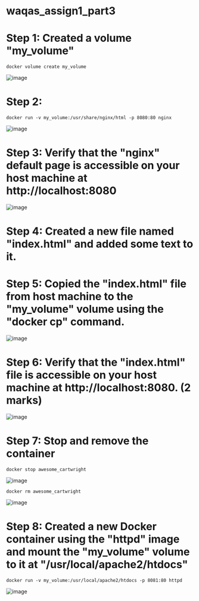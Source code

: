# waqas_assign1_part3
# Step 1: Created a volume "my_volume"
```
docker volume create my_volume
```
![image](https://github.com/mwaqaskh/waqas_assign1_part3/assets/39801941/3b69ac48-0af4-416c-8b01-a3df4fdaa767)

# Step 2:
```
docker run -v my_volume:/usr/share/nginx/html -p 8080:80 nginx
```

![image](https://github.com/mwaqaskh/waqas_assign1_part3/assets/39801941/1ebdc36f-9812-47b1-bb58-8ee46d528ab9)

# Step 3: Verify that the "nginx" default page is accessible on your host machine at http://localhost:8080

![image](https://github.com/mwaqaskh/waqas_assign1_part3/assets/39801941/10370b23-fcc6-403b-8f93-57cbddd35079)


# Step 4: Created a new file named "index.html" and added some text to it.

# Step 5: Copied the "index.html" file from host machine to the "my_volume" volume using the "docker cp" command.

![image](https://github.com/mwaqaskh/waqas_assign1_part3/assets/39801941/bf40faf6-3d00-417a-97c3-7e913ec1002e)

# Step 6: Verify that the "index.html" file is accessible on your host machine at http://localhost:8080. (2 marks)

![image](https://github.com/mwaqaskh/waqas_assign1_part3/assets/39801941/0c33065e-e124-4347-ba37-f3a4f6ace4fe)

# Step 7: Stop and remove the container
```
docker stop awesome_cartwright
```
![image](https://github.com/mwaqaskh/waqas_assign1_part3/assets/39801941/479a0b56-e026-481f-aacb-19e3f40fe9ad)

```
docker rm awesome_cartwright
```
![image](https://github.com/mwaqaskh/waqas_assign1_part3/assets/39801941/93723ddf-fcad-467c-9f97-49e80f51432a)

# Step 8: Created a new Docker container using the "httpd" image and mount the "my_volume" volume to it at "/usr/local/apache2/htdocs"
```
docker run -v my_volume:/usr/local/apache2/htdocs -p 8081:80 httpd
```
![image](https://github.com/mwaqaskh/waqas_assign1_part3/assets/39801941/f8a504cb-3833-41c8-9328-385d1cee3af1)
 
